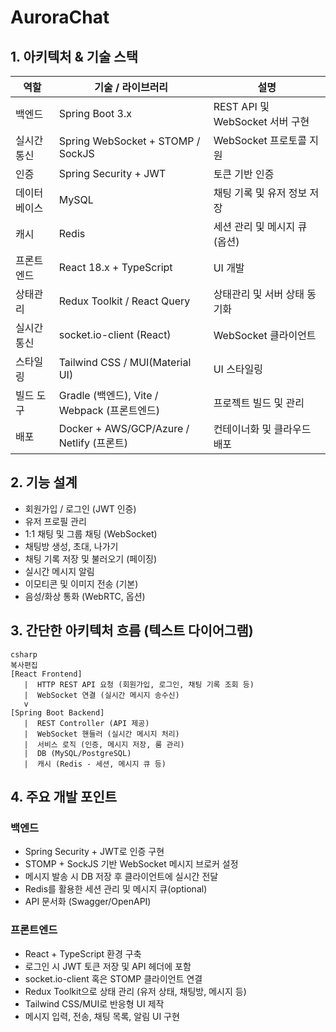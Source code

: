# AuroraChat

## 1. 아키텍처 & 기술 스택

| 역할 | 기술 / 라이브러리 | 설명 |
| --- | --- | --- |
| 백엔드 | Spring Boot 3.x | REST API 및 WebSocket 서버 구현 |
| 실시간 통신 | Spring WebSocket + STOMP / SockJS | WebSocket 프로토콜 지원 |
| 인증 | Spring Security + JWT | 토큰 기반 인증 |
| 데이터베이스 | MySQL | 채팅 기록 및 유저 정보 저장 |
| 캐시 | Redis | 세션 관리 및 메시지 큐 (옵션) |
| 프론트엔드 | React 18.x + TypeScript | UI 개발 |
| 상태관리 | Redux Toolkit / React Query | 상태관리 및 서버 상태 동기화 |
| 실시간 통신 | socket.io-client (React) | WebSocket 클라이언트 |
| 스타일링 | Tailwind CSS / MUI(Material UI) | UI 스타일링 |
| 빌드 도구 | Gradle (백엔드), Vite / Webpack (프론트엔드) | 프로젝트 빌드 및 관리 |
| 배포 | Docker + AWS/GCP/Azure / Netlify (프론트) | 컨테이너화 및 클라우드 배포 |

## 2. 기능 설계

- 회원가입 / 로그인 (JWT 인증)
- 유저 프로필 관리
- 1:1 채팅 및 그룹 채팅 (WebSocket)
- 채팅방 생성, 초대, 나가기
- 채팅 기록 저장 및 불러오기 (페이징)
- 실시간 메시지 알림
- 이모티콘 및 이미지 전송 (기본)
- 음성/화상 통화 (WebRTC, 옵션)

## 3. 간단한 아키텍처 흐름 (텍스트 다이어그램)

```
csharp
복사편집
[React Frontend]
   |  HTTP REST API 요청 (회원가입, 로그인, 채팅 기록 조회 등)
   |  WebSocket 연결 (실시간 메시지 송수신)
   v
[Spring Boot Backend]
   |  REST Controller (API 제공)
   |  WebSocket 핸들러 (실시간 메시지 처리)
   |  서비스 로직 (인증, 메시지 저장, 룸 관리)
   |  DB (MySQL/PostgreSQL)
   |  캐시 (Redis - 세션, 메시지 큐 등)

```

## 4. 주요 개발 포인트

### 백엔드

- Spring Security + JWT로 인증 구현
- STOMP + SockJS 기반 WebSocket 메시지 브로커 설정
- 메시지 발송 시 DB 저장 후 클라이언트에 실시간 전달
- Redis를 활용한 세션 관리 및 메시지 큐(optional)
- API 문서화 (Swagger/OpenAPI)

### 프론트엔드

- React + TypeScript 환경 구축
- 로그인 시 JWT 토큰 저장 및 API 헤더에 포함
- socket.io-client 혹은 STOMP 클라이언트 연결
- Redux Toolkit으로 상태 관리 (유저 상태, 채팅방, 메시지 등)
- Tailwind CSS/MUI로 반응형 UI 제작
- 메시지 입력, 전송, 채팅 목록, 알림 UI 구현
